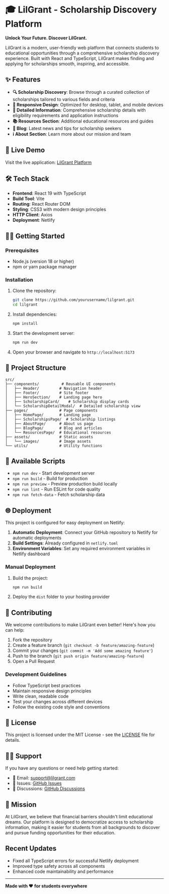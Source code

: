 # 🎓 LilGrant - Scholarship Discovery Platform

**Unlock Your Future. Discover LilGrant.**

LilGrant is a modern, user-friendly web platform that connects students to educational opportunities through a comprehensive scholarship discovery experience. Built with React and TypeScript, LilGrant makes finding and applying for scholarships smooth, inspiring, and accessible.

## ✨ Features

- **🔍 Scholarship Discovery**: Browse through a curated collection of scholarships tailored to various fields and criteria
- **📱 Responsive Design**: Optimized for desktop, tablet, and mobile devices
- **🎯 Detailed Information**: Comprehensive scholarship details with eligibility requirements and application instructions
- **📚 Resources Section**: Additional educational resources and guides
- **📝 Blog**: Latest news and tips for scholarship seekers
- **ℹ️ About Section**: Learn more about our mission and team

## 🚀 Live Demo

Visit the live application: [LilGrant Platform](https://lilgrant.netlify.app)

## 🛠️ Tech Stack

- **Frontend**: React 19 with TypeScript
- **Build Tool**: Vite
- **Routing**: React Router DOM
- **Styling**: CSS3 with modern design principles
- **HTTP Client**: Axios
- **Deployment**: Netlify

## 🏃‍♂️ Getting Started

### Prerequisites

- Node.js (version 18 or higher)
- npm or yarn package manager

### Installation

1. Clone the repository:
   ```bash
   git clone https://github.com/yourusername/lilgrant.git
   cd lilgrant
   ```

2. Install dependencies:
   ```bash
   npm install
   ```

3. Start the development server:
   ```bash
   npm run dev
   ```

4. Open your browser and navigate to `http://localhost:5173`

## 📁 Project Structure

```
src/
├── components/          # Reusable UI components
│   ├── Header/         # Navigation header
│   ├── Footer/         # Site footer
│   ├── HeroSection/    # Landing page hero
│   ├── ScholarshipCard/    # Scholarship display cards
│   └── ScholarshipDetailModal/  # Detailed scholarship view
├── pages/              # Page components
│   ├── HomePage/       # Landing page
│   ├── ScholarshipsPage/  # Scholarship listings
│   ├── AboutPage/      # About us page
│   ├── BlogPage/       # Blog and articles
│   └── ResourcesPage/  # Educational resources
├── assets/             # Static assets
│   └── images/         # Image assets
└── utils/              # Utility functions
```

## 🚀 Available Scripts

- `npm run dev` - Start development server
- `npm run build` - Build for production
- `npm run preview` - Preview production build locally
- `npm run lint` - Run ESLint for code quality
- `npm run fetch-data` - Fetch scholarship data

## 🌐 Deployment

This project is configured for easy deployment on Netlify:

1. **Automatic Deployment**: Connect your GitHub repository to Netlify for automatic deployments
2. **Build Settings**: Already configured in `netlify.toml`
3. **Environment Variables**: Set any required environment variables in Netlify dashboard

### Manual Deployment

1. Build the project:
   ```bash
   npm run build
   ```

2. Deploy the `dist` folder to your hosting provider

## 🤝 Contributing

We welcome contributions to make LilGrant even better! Here's how you can help:

1. Fork the repository
2. Create a feature branch (`git checkout -b feature/amazing-feature`)
3. Commit your changes (`git commit -m 'Add some amazing feature'`)
4. Push to the branch (`git push origin feature/amazing-feature`)
5. Open a Pull Request

### Development Guidelines

- Follow TypeScript best practices
- Maintain responsive design principles
- Write clean, readable code
- Test your changes across different devices
- Follow the existing code style and conventions

## 📝 License

This project is licensed under the MIT License - see the [LICENSE](LICENSE) file for details.

## 🙋‍♀️ Support

If you have any questions or need help getting started:

- 📧 Email: support@lilgrant.com
- 🐛 Issues: [GitHub Issues](https://github.com/yourusername/lilgrant/issues)
- 💬 Discussions: [GitHub Discussions](https://github.com/yourusername/lilgrant/discussions)

## 🎯 Mission

At LilGrant, we believe that financial barriers shouldn't limit educational dreams. Our platform is designed to democratize access to scholarship information, making it easier for students from all backgrounds to discover and pursue funding opportunities for their education.

## Recent Updates
- Fixed all TypeScript errors for successful Netlify deployment
- Improved type safety across all components
- Enhanced code maintainability and performance

---

**Made with ❤️ for students everywhere**
